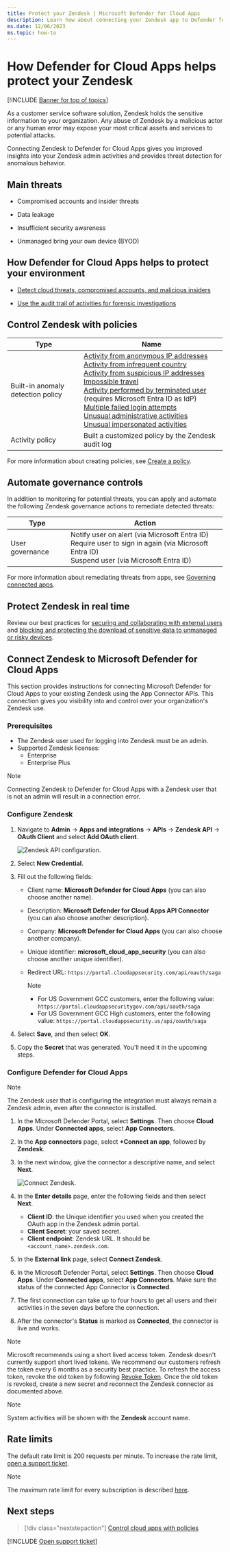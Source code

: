 ```yaml
---
title: Protect your Zendesk | Microsoft Defender for Cloud Apps
description: Learn how about connecting your Zendesk app to Defender for Cloud Apps using the API connector.
ms.date: 12/06/2023
ms.topic: how-to
---
```

# How Defender for Cloud Apps helps protect your Zendesk

[!INCLUDE [Banner for top of topics](includes/banner.md)]

As a customer service software solution, Zendesk holds the sensitive information to your organization. Any abuse of Zendesk by a malicious actor or any human error may expose your most critical assets and services to potential attacks.

Connecting Zendesk to Defender for Cloud Apps gives you improved insights into your Zendesk admin activities and provides threat detection for anomalous behavior.

## Main threats

- Compromised accounts and insider threats

- Data leakage

- Insufficient security awareness

- Unmanaged bring your own device (BYOD)

## How Defender for Cloud Apps helps to protect your environment

- [Detect cloud threats, compromised accounts, and malicious insiders](best-practices.md#detect-cloud-threats-compromised-accounts-malicious-insiders-and-ransomware)

- [Use the audit trail of activities for forensic investigations](best-practices.md#use-the-audit-trail-of-activities-for-forensic-investigations)

## Control Zendesk with policies

| **Type**                           | **Name**                                                     |
| ---------------------------------- | ------------------------------------------------------------ |
| Built-in  anomaly detection policy | [Activity from   anonymous IP addresses](anomaly-detection-policy.md#activity-from-anonymous-ip-addresses)  <br /> [Activity from   infrequent country](anomaly-detection-policy.md#activity-from-infrequent-country) <br /> [Activity from   suspicious IP addresses](anomaly-detection-policy.md#activity-from-suspicious-ip-addresses)  <br /> [Impossible travel](anomaly-detection-policy.md#impossible-travel)  <br /> [Activity   performed by terminated user](anomaly-detection-policy.md#activity-performed-by-terminated-user) (requires Microsoft Entra ID as IdP)   <br />[Multiple failed   login attempts](anomaly-detection-policy.md#multiple-failed-login-attempts)  <br /> [Unusual   administrative activities](anomaly-detection-policy.md#unusual-activities-by-user)<br />   [Unusual impersonated activities](anomaly-detection-policy.md#unusual-activities-by-user) |
| Activity  policy                   | Built a customized policy by the Zendesk audit log |

For more information about creating policies, see [Create a policy](control-cloud-apps-with-policies.md#create-a-policy).

## Automate governance controls

In addition to monitoring for potential threats, you can apply and automate the following Zendesk governance actions to remediate detected threats:

| **Type**        | **Action**                                                   |
| --------------- | ------------------------------------------------------------ |
| User governance | Notify user on  alert (via Microsoft Entra ID)<br />  Require user to sign in again (via Microsoft Entra ID)   <br /> Suspend user (via Microsoft Entra ID) |

For more information about remediating threats from apps, see [Governing connected apps](governance-actions.md).

## Protect Zendesk in real time

Review our best practices for [securing and collaborating with external users](best-practices.md#secure-collaboration-with-external-users-by-enforcing-real-time-session-controls) and [blocking and protecting the download of sensitive data to unmanaged or risky devices](best-practices.md#block-and-protect-download-of-sensitive-data-to-unmanaged-or-risky-devices).


## Connect Zendesk to Microsoft Defender for Cloud Apps

This section provides instructions for connecting Microsoft Defender for Cloud Apps to your existing Zendesk using the App Connector APIs. This connection gives you visibility into and control over your organization's Zendesk use.

### Prerequisites

- The Zendesk user used for logging into Zendesk must be an admin.
- Supported Zendesk licenses:
  - Enterprise
  - Enterprise Plus

 >[!NOTE]
> Connecting Zendesk to Defender for Cloud Apps with a Zendesk user that is not an admin will result in a connection error.

### Configure Zendesk

1. Navigate to **Admin** -> **Apps and integrations** -> **APIs** -> **Zendesk API** -> **OAuth Client** and select **Add OAuth client**.

    ![Zendesk API configuration.](media/zendesk-api-configuration.png)

1. Select **New Credential**.
1. Fill out the following fields:

    - Client name: **Microsoft Defender for Cloud Apps** (you can also choose another name).
    - Description: **Microsoft Defender for Cloud Apps API Connector** (you can also choose another description).
    - Company: **Microsoft Defender for Cloud Apps** (you can also choose another company).
    - Unique identifier: **microsoft_cloud_app_security** (you can also choose another unique identifier).
    - Redirect URL: `https://portal.cloudappsecurity.com/api/oauth/saga`

      > [!NOTE]
      >
      > - For US Government GCC customers, enter the following value: `https://portal.cloudappsecuritygov.com/api/oauth/saga`
      > - For US Government GCC High customers, enter the following value: `https://portal.cloudappsecurity.us/api/oauth/saga`

1. Select **Save**, and then select **OK**.

1. Copy the **Secret** that was generated. You'll need it in the upcoming steps.

### Configure Defender for Cloud Apps

>[!NOTE]
>The Zendesk user that is configuring the integration must always remain a Zendesk admin, even after the connector is installed.

1. In the Microsoft Defender Portal, select **Settings**. Then choose **Cloud Apps**. Under **Connected apps**, select **App Connectors**.

1. In the **App connectors** page, select **+Connect an app**, followed by **Zendesk**.

1. In the next window, give the connector a descriptive name, and select **Next**.

    ![Connect Zendesk.](media/connect-zendesk.png)

1. In the **Enter details** page, enter the following fields and then select **Next**.

    - **Client ID**: the Unique identifier you used when you created the OAuth app in the Zendesk admin portal.
    - **Client Secret**: your saved secret.
    - **Client endpoint**: Zendesk URL. It should be `<account_name>.zendesk.com`.

1. In the **External link** page, select **Connect Zendesk**.
1. In the Microsoft Defender Portal, select **Settings**. Then choose **Cloud Apps**. Under **Connected apps**, select **App Connectors**. Make sure the status of the connected App Connector is **Connected**.
1. The first connection can take up to four hours to get all users and their activities in the seven days before the connection.
1. After the connector's **Status** is marked as **Connected**, the connector is live and works.

>[!NOTE]
>Microsoft recommends using a short lived access token. Zendesk doesn't currently support short lived tokens. We recommend our customers refresh the token every 6 months as a security best practice. To refresh the access token, revoke the old token by following [Revoke Token](https://developer.zendesk.com/api-reference/ticketing/oauth/oauth_tokens/#revoke-token). Once the old token is revoked, create a new secret and reconnect the Zendesk connector as documented above.

>[!NOTE]
>System activities will be shown with the **Zendesk** account name.

## Rate limits

The default rate limit is 200 requests per minute. To increase the rate limit, [open a support ticket](support-and-ts.md).

>[!NOTE]
>The maximum rate limit for every subscription is described [here](https://developer.zendesk.com/api-reference/ticketing/account-configuration/usage_limits/#zendesk-support-plan-limits).

## Next steps

> [!div class="nextstepaction"]
> [Control cloud apps with policies](control-cloud-apps-with-policies.md)

[!INCLUDE [Open support ticket](includes/support.md)]
